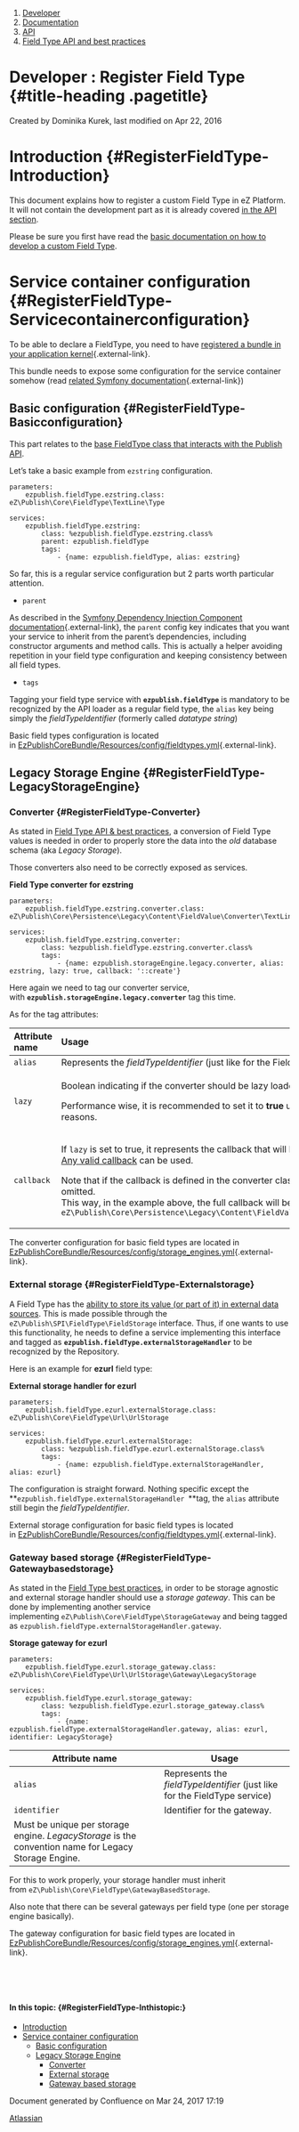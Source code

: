 1.  <span>[Developer](index.html)</span>
2.  <span>[Documentation](Documentation_31429504.html)</span>
3.  <span>[API](API_31429524.html)</span>
4.  <span>[Field Type API and best
    practices](Field-Type-API-and-best-practices_31430767.html)</span>

<span id="title-text"> Developer : Register Field Type </span> {#title-heading .pagetitle}
==============================================================

Created by <span class="author"> Dominika Kurek</span>, last modified on
Apr 22, 2016

Introduction {#RegisterFieldType-Introduction}
============

This document explains how to register a custom Field Type in eZ
Platform. It will not contain the development part as it is already
covered [in the API
section](Field-Type-API-and-best-practices_31430767.html).

Please be sure you first have read the [basic documentation on how to
develop a custom Field
Type](Field-Type-API-and-best-practices_31430767.html).

Service container configuration {#RegisterFieldType-Servicecontainerconfiguration}
===============================

<span
class="aui-icon aui-icon-small aui-iconfont-info confluence-information-macro-icon"></span>
To be able to declare a FieldType, you need to have [registered a bundle
in your application
kernel](http://symfony.com/doc/master/book/page_creation.html#the-bundle-system){.external-link}.

This bundle needs to expose some configuration for the service container
somehow (read [related Symfony
documentation](http://symfony.com/doc/master/book/service_container.html#importing-other-container-configuration-resources){.external-link})

Basic configuration {#RegisterFieldType-Basicconfiguration}
-------------------

<span
class="aui-icon aui-icon-small aui-iconfont-info confluence-information-macro-icon"></span>
This part relates to the [base FieldType class that interacts with the
Publish
API](Field-Type-API-and-best-practices_31430767.html#FieldTypeAPIandbestpractices-PublicAPIinteraction).

Let’s take a basic example from `ezstring` configuration.

~~~~ brush:
parameters:
    ezpublish.fieldType.ezstring.class: eZ\Publish\Core\FieldType\TextLine\Type
 
services:
    ezpublish.fieldType.ezstring:
        class: %ezpublish.fieldType.ezstring.class%
        parent: ezpublish.fieldType
        tags:
            - {name: ezpublish.fieldType, alias: ezstring}
~~~~

So far, this is a regular service configuration but 2 parts worth
particular attention.

-   `parent`

As described in the [Symfony Dependency Injection Component
documentation](http://symfony.com/doc/master/components/dependency_injection/parentservices.html){.external-link},
the `parent` config key indicates that you want your service to inherit
from the parent’s dependencies, including constructor arguments and
method calls. This is actually a helper avoiding repetition in your
field type configuration and keeping consistency between all field
types.

-   `tags`

Tagging your field type service with **`ezpublish.fieldType`** is
mandatory to be recognized by the API loader as a regular field type,
the `alias` key being simply the *fieldTypeIdentifier* (formerly called
*datatype string*)

<span
class="aui-icon aui-icon-small aui-iconfont-info confluence-information-macro-icon"></span>
Basic field types configuration is located
in [EzPublishCoreBundle/Resources/config/fieldtypes.yml](https://github.com/ezsystems/ezpublish-kernel/blob/master/eZ/Bundle/EzPublishCoreBundle/Resources/config/fieldtypes.yml){.external-link}.

Legacy Storage Engine {#RegisterFieldType-LegacyStorageEngine}
---------------------

### Converter {#RegisterFieldType-Converter}

As stated in [Field Type API & best
practices](Field-Type-API-and-best-practices_31430767.html#FieldTypeAPIandbestpractices-LegacyStorageconversion),
a conversion of Field Type values is needed in order to properly store
the data into the *old* database schema (aka *Legacy Storage*).

Those converters also need to be correctly exposed as services.

**Field Type converter for ezstring**

~~~~ brush:
parameters:
    ezpublish.fieldType.ezstring.converter.class: eZ\Publish\Core\Persistence\Legacy\Content\FieldValue\Converter\TextLine
 
services:
    ezpublish.fieldType.ezstring.converter:
        class: %ezpublish.fieldType.ezstring.converter.class%
        tags:
            - {name: ezpublish.storageEngine.legacy.converter, alias: ezstring, lazy: true, callback: '::create'}
~~~~

Here again we need to tag our converter service,
with **`ezpublish.storageEngine.legacy.converter`** tag this time.

As for the tag attributes:

<table>
<colgroup>
<col width="50%" />
<col width="50%" />
</colgroup>
<thead>
<tr class="header">
<th align="left">Attribute name</th>
<th align="left">Usage</th>
</tr>
</thead>
<tbody>
<tr class="odd">
<td align="left"><code>alias</code></td>
<td align="left">Represents the <em>fieldTypeIdentifier</em> (just like for the FieldType service)</td>
</tr>
<tr class="even">
<td align="left"><code>lazy</code></td>
<td align="left"><p>Boolean indicating if the converter should be lazy loaded or not.</p>
<p>Performance wise, it is recommended to set it to <strong>true</strong> unless you have very specific reasons.</p></td>
</tr>
<tr class="odd">
<td align="left"><code>callback</code></td>
<td align="left"><p>If <code>lazy</code> is set to true, it represents the callback that will be called to build the converter. <a href="http://php.net/manual/en/language.types.callable.php" class="external-link">Any valid callback</a> can be used.</p>
<p>Note that if the callback is defined in the converter class, the class name can be omitted.<br />
This way, in the example above, the full callback will be resolved to <code>eZ\Publish\Core\Persistence\Legacy\Content\FieldValue\Converter\TextLine::create</code></p></td>
</tr>
</tbody>
</table>

<span
class="aui-icon aui-icon-small aui-iconfont-info confluence-information-macro-icon"></span>
The converter configuration for basic field types are located in
[EzPublishCoreBundle/Resources/config/storage\_engines.yml](https://github.com/ezsystems/ezpublish-kernel/blob/master/eZ/Bundle/EzPublishCoreBundle/Resources/config/storage_engines.yml){.external-link}.

### External storage {#RegisterFieldType-Externalstorage}

A Field Type has the [ability to store its value (or part of it) in
external data
sources](Field-Type-API-and-best-practices_31430767.html#FieldTypeAPIandbestpractices-Storingexternaldata).
This is made possible through the
`eZ\Publish\SPI\FieldType\FieldStorage` interface. Thus, if one wants to
use this functionality, he needs to define a service implementing this
interface and tagged
as **`ezpublish.fieldType.externalStorageHandler`** to be recognized by
the Repository.

Here is an example for **ezurl** field type:

**External storage handler for ezurl**

~~~~ brush:
parameters:
    ezpublish.fieldType.ezurl.externalStorage.class: eZ\Publish\Core\FieldType\Url\UrlStorage
 
services:
    ezpublish.fieldType.ezurl.externalStorage:
        class: %ezpublish.fieldType.ezurl.externalStorage.class%
        tags:
            - {name: ezpublish.fieldType.externalStorageHandler, alias: ezurl}
~~~~

The configuration is straight forward. Nothing specific except the
**`ezpublish.fieldType.externalStorageHandler `**tag, the `alias`
attribute still begin the *fieldTypeIdentifier*.

<span
class="aui-icon aui-icon-small aui-iconfont-info confluence-information-macro-icon"></span>
<span>External storage configuration for basic field types is located
in </span>[EzPublishCoreBundle/Resources/config/fieldtypes.yml](https://github.com/ezsystems/ezp-next/blob/master/eZ/Bundle/EzPublishCoreBundle/Resources/config/fieldtypes.yml){.external-link}<span>.</span>

### Gateway based storage {#RegisterFieldType-Gatewaybasedstorage}

As stated in the [Field Type best
practices](Field-Type-API-and-best-practices_31430767.html#FieldTypeAPIandbestpractices-GatewaybasedStorage),
in order to be storage agnostic and external storage handler should use
a *storage gateway*. This can be done by implementing another service
implementing <span>`eZ\Publish\Core\FieldType\StorageGateway` and being
tagged as `ezpublish.fieldType.externalStorageHandler.gateway`.</span>

**Storage gateway for ezurl**

~~~~ brush:
parameters:
    ezpublish.fieldType.ezurl.storage_gateway.class: eZ\Publish\Core\FieldType\Url\UrlStorage\Gateway\LegacyStorage
 
services:
    ezpublish.fieldType.ezurl.storage_gateway:
        class: %ezpublish.fieldType.ezurl.storage_gateway.class%
        tags:
            - {name: ezpublish.fieldType.externalStorageHandler.gateway, alias: ezurl, identifier: LegacyStorage}
~~~~

| Attribute name | Usage                                                                                                |
|----------------|------------------------------------------------------------------------------------------------------|
| `alias`        | <span>Represents the </span>*fieldTypeIdentifier*<span> (just like for the FieldType service)</span> |
| `identifier`   | Identifier for the gateway.                                                                          
                  Must be unique per storage engine. *LegacyStorage* is the convention name for Legacy Storage Engine.  |

<span
class="aui-icon aui-icon-small aui-iconfont-info confluence-information-macro-icon"></span>
<span>For this to work properly, your storage handler must inherit
from </span><span>`eZ\Publish\Core\FieldType\GatewayBasedStorage`.</span>

<span>Also note that there can be several gateways per field type (one
per storage engine basically).</span>

<span><span>The gateway configuration for basic field types are located
in
</span>[EzPublishCoreBundle/Resources/config/storage\_engines.yml](https://github.com/ezsystems/ezpublish-kernel/blob/master/eZ/Bundle/EzPublishCoreBundle/Resources/config/storage_engines.yml){.external-link}<span>.</span></span>

 

 

#### In this topic: {#RegisterFieldType-Inthistopic:}

-   [Introduction](#RegisterFieldType-Introduction)
-   [Service container
    configuration](#RegisterFieldType-Servicecontainerconfiguration)
    -   [Basic configuration](#RegisterFieldType-Basicconfiguration)
    -   [Legacy Storage Engine](#RegisterFieldType-LegacyStorageEngine)
        -   [Converter](#RegisterFieldType-Converter)
        -   [External storage](#RegisterFieldType-Externalstorage)
        -   [Gateway based
            storage](#RegisterFieldType-Gatewaybasedstorage)

Document generated by Confluence on Mar 24, 2017 17:19

[Atlassian](http://www.atlassian.com/)



